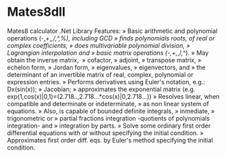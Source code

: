 # Mates8dll
Mates8 calculator .Net Library
Features:
» Basic arithmetic and polynomial operations (-,+,*,/,^,%), including GCD
» finds polynomials roots, of real or complex coefficients,
» does multivariable polynomial division,
» Lagrangian interpolation and
» basic matrix operations (-,+,*,/,^).
» May obtain the inverse matrix, 
» cofactor,
» adjoint,
» transpose matrix,
» echelon form,
» Jordan form,
» eigenvalues,
» eigenvectors, and
» the determinant of an invertible matrix of real, complex, polynomial or expression entries.
» Performs derivatives using Euler's notation, e.g.: Dx(sin(x));
» Jacobian;
» approximates the exponential matrix (e.g. exp(1,cos(x)|0,1)=(2.718..,2.718...*cos(x)|0,2.718...))
» Resolves linear, when compatible and determinate or indeterminate,
» as non linear system of equations.
» Also, is capable of bounded definite integrals,
» inmediate, 
» trigonometric or
» partial fractions integration -quotients of polynomials integration- and
» integration by parts.
» Solve some ordinary first order differential equations with or without specifying the initial condition.
» Approximates first order diff. eqs. by Euler's method specifying the initial condition.
